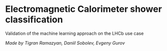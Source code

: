 # Electromagnetic Calorimeter shower classification

Validation of the machine learning approach on the LHCb use case

*Made by Tigran Ramazyan, Daniil Sobolev, Evgeny Gurov*
